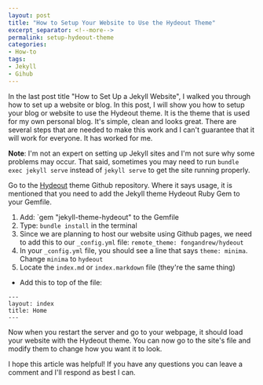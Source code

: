 ```yaml
---
layout: post
title: "How to Setup Your Website to Use the Hydeout Theme"
excerpt_separator: <!--more-->
permalink: setup-hydeout-theme
categories: 
- How-to
tags:
- Jekyll
- Gihub
---
```


In the last post title "How to Set Up a Jekyll Website", I walked you through how to set up a website or blog. In this post, I will show you how to setup your blog or website to use the Hydeout theme. It is the theme that is used for my own personal blog. It's simple, clean and looks great. There are several steps that are needed to make this work and I can't guarantee that it will work for everyone. It has worked for me. 

**Note**: I'm not an expert on setting up Jekyll sites and I'm not sure why some problems may occur. That said, sometimes you may need to run `bundle exec jekyll serve` instead of `jekyll serve` to get the site running properly.

<!--more-->

Go to the [Hydeout](https://github.com/fongandrew/hydeout) theme Github repository. Where it says usage, it is mentioned that you need to add the Jekyll theme Hydeout Ruby Gem to your Gemfile.

1. Add: `gem "jekyll-theme-hydeout" to the Gemfile
2. Type: `bundle install` in the terminal
3. Since we are planning to host our website using Github pages, we need to add this to our `_config.yml` file: `remote_theme: fongandrew/hydeout`
4. In your `_config.yml` file, you should see a line that says `theme: minima`. Change `minima` to `hydeout`
5. Locate the `index.md` or `index.markdown` file (they're the same thing)
  - Add this to top of the file: 

```
---
layout: index
title: Home
---
```

Now when you restart the server and go to your webpage, it should load your website with the Hydeout theme. You can now go to the site's file and modify them to change how you want it to look. 

I hope this article was helpful! If you have any questions you can leave a comment and I'll respond as best I can.
